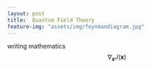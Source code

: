 ```yaml
---
layout: post
title:  Quantum Field Theory
feature-img: "assets/img/feynmandiagram.jpg"
---
```

writing mathematics
$$ \nabla_\boldsymbol{x} J(\boldsymbol{x}) $$